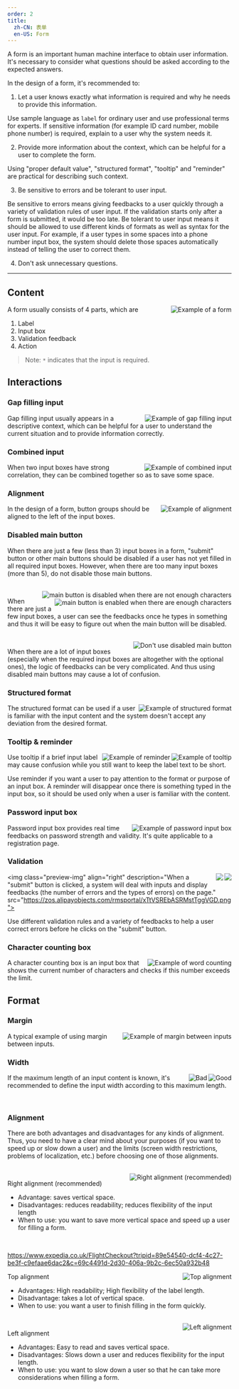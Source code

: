 ```yaml
---
order: 2
title:
  zh-CN: 表单
  en-US: Form
---
```


A form is an important human machine interface to obtain user information. It's necessary to consider what questions should be asked according to the expected answers.

In the design of a form, it's recommended to:

1. Let a user knows exactly what information is required and why he needs to provide this information.

  Use sample language as `label` for ordinary user and use professional terms for experts. If sensitive information (for example ID card number, mobile phone number) is required, explain to a user why the system needs it.

2. Provide more information about the context, which can be helpful for a user to complete the form.

  Using "proper default value", "structured format", "tooltip" and "reminder" are practical for describing such context.

3. Be sensitive to errors and be tolerant to user input.

  Be sensitive to errors means giving feedbacks to a user quickly through a variety of validation rules of user input. If the validation starts only after a form is submitted, it would be too late. Be tolerant to user input means it should be allowed to use different kinds of formats as well as syntax for the user input. For example, if a user types in some spaces into a phone number input box, the system should delete those spaces automatically instead of telling the user to correct them.

4. Don't ask unnecessary questions.

---

## Content

<img class="preview-img" align="right" alt="Example of a form" src="https://os.alipayobjects.com/rmsportal/mLkQbODgVsdGUTe.png">

A form usually consists of 4 parts, which are

1. Label
2. Input box
3. Validation feedback
4. Action

> Note: `*` indicates that the input is required.


## Interactions

### Gap filling input

<img class="preview-img" align="right" alt="Example of gap filling input" src="https://os.alipayobjects.com/rmsportal/SdzCTaevNMvJFBR.png">

Gap filling input usually appears in a descriptive context, which can be helpful for a user to understand the current situation and to provide information correctly.

### Combined input

<img class="preview-img" align="right" alt="Example of combined input" src="https://os.alipayobjects.com/rmsportal/waStvhMnuoqqsCE.png">

When two input boxes have strong correlation, they can be combined together so as to save some space.

### Alignment

<img class="preview-img" align="right" alt="Example of alignment" src="https://os.alipayobjects.com/rmsportal/cjHTEtXFxUSdHnE.png">

In the design of a form, button groups should be aligned to the left of the input boxes.

### Disabled main button

When there are just a few (less than 3) input boxes in a form, "submit" button or other main buttons should be disabled if a user has not yet filled in all required input boxes. However, when there are too many input boxes (more than 5), do not disable those main buttons.


<br>

<img class="preview-img" align="right" alt="main button is disabled when there are not enough characters" src="https://os.alipayobjects.com/rmsportal/VabHKlbouFxSQXz.png">

<img class="preview-img" align="right" alt="main button is enabled when there are enough characters" src="https://os.alipayobjects.com/rmsportal/usdFxJmWDawqUuq.png">

When there are just a few input boxes, a user can see the feedbacks once he types in something and thus it will be easy to figure out when the main button will be disabled.

<br>

<img class="preview-img" align="right" alt="Don't use disabled main button" src="https://os.alipayobjects.com/rmsportal/GwZhvOuXmwqUIUW.png">

When there are a lot of input boxes (especially when the required input boxes are altogether with the optional ones), the logic of feedbacks can be very complicated. And thus using disabled main buttons may cause a lot of confusion.

### Structured format

<img class="preview-img" align="right" alt="Example of structured format" src="https://os.alipayobjects.com/rmsportal/SQgGfreRAqPZPsm.png">

The structured format can be used if a user is familiar with the input content and the system doesn't accept any deviation from the desired format.

### Tooltip & reminder

<img class="preview-img inline" align="right" alt="Example of tooltip" description="when an input box is focused, the tooltip will appear until the input box loses focus again" src="https://os.alipayobjects.com/rmsportal/cTlmdEprGSzMZfs.png">
<img class="preview-img inline" align="right" alt="Example of reminder" description="when an input box is focused, the reminder will appear until a user types in at least one character" src="https://os.alipayobjects.com/rmsportal/QPhvLWfMbLTvjRw.png">

Use tooltip if a brief input label may cause confusion while you still want to keep the label text to be short.

Use reminder if you want a user to pay attention to the format or purpose of an input box. A reminder will disappear once there is something typed in the input box, so it should be used only when a user is familiar with the content.

### Password input box

<img class="preview-img" align="right" alt="Example of password input box" src="https://os.alipayobjects.com/rmsportal/wKpOgeyyoOUeCrk.png">

Password input box provides real time feedbacks on password strength and validity. It's quite applicable to a registration page.

### Validation

<img class="preview-img inline" align="right" description="Validation in real time" src="https://os.alipayobjects.com/rmsportal/urCdIJFuNYCenqH.png">
<img class="preview-img inline" align="right" description="Validation after losing focus" src="https://os.alipayobjects.com/rmsportal/KkcSBkbTJirIxCw.png">

<img class="preview-img" align="right" description="When a "submit" button is clicked, a system will deal with inputs and  display feedbacks (the number of errors and the types of errors) on the page." src="https://zos.alipayobjects.com/rmsportal/xTtVSREbASRMstTggVGD.png">

Use different validation rules and a variety of feedbacks to help a user correct errors before he clicks on the "submit" button.

### Character counting box

<img class="preview-img" align="right" alt="Example of word counting" src="https://os.alipayobjects.com/rmsportal/JxzQIRfMCtMjuaH.png">

A character counting box is an input box that shows the current number of characters and checks if this number exceeds the limit.



## Format

### Margin

<img class="preview-img" align="right" alt="Example of margin between inputs" src="https://os.alipayobjects.com/rmsportal/dlTiHzZvCGRbMzL.png">

A typical example of using margin between inputs.

### Width

<img class="preview-img good" align="right" alt="Good" src="https://os.alipayobjects.com/rmsportal/vypllNQZsEHRszB.png">
<img class="preview-img bad" align="right" alt="Bad" src="https://os.alipayobjects.com/rmsportal/XSLwnrlLbKFjiNj.png">

If the maximum length of an input content is known, it's recommended to define the input width according to this maximum length.

<br>

### Alignment

There are both advantages and disadvantages for any kinds of alignment. Thus, you need to have a clear mind about your purposes (if you want to speed up or slow down a user) and the limits (screen width restrictions, problems of localization, etc.) before choosing one of those alignments.

<br>

<img class="preview-img" align="right" alt="Right alignment (recommended)" src="https://os.alipayobjects.com/rmsportal/UxGJfenYBKvkEEB.png">

Right alignment (recommended)

- Advantage: saves vertical space.
- Disadvantages: reduces readability; reduces flexibility of the input length
- When to use: you want to save more vertical space and speed up a user for filling a form.

<br>

https://www.expedia.co.uk/FlightCheckout?tripid=89e54540-dcf4-4c27-be3f-c9efaae6dac2&c=69c4491d-2d30-406a-9b2c-6ec50a932b48

<img class="preview-img" align="right" alt="Top alignment" src="https://os.alipayobjects.com/rmsportal/AsyyNKormNdEMLi.png">

Top alignment

- Advantages: High readability; High flexibility of the label length.
- Disadvantage: takes a lot of vertical space.
- When to use: you want a user to finish filling in the form quickly.

<br>

<img class="preview-img" align="right" alt="Left alignment" src="https://os.alipayobjects.com/rmsportal/eqUyDExbRlAQoas.png">

Left alignment

- Advantages: Easy to read and saves vertical space.
- Disadvantages: Slows down a user and reduces flexibility for the input length.
- When to use: you want to slow down a user so that he can take more considerations when filling a form.
